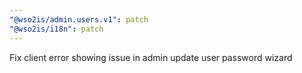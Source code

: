 ```yaml
---
"@wso2is/admin.users.v1": patch
"@wso2is/i18n": patch
---
```


Fix client error showing issue in admin update user password wizard
